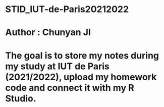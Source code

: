 # STID_IUT-de-Paris20212022
# Author : Chunyan JI
# The goal is to store my notes during my study at IUT de Paris (2021/2022), upload my homework code and connect it with my R Studio. 
